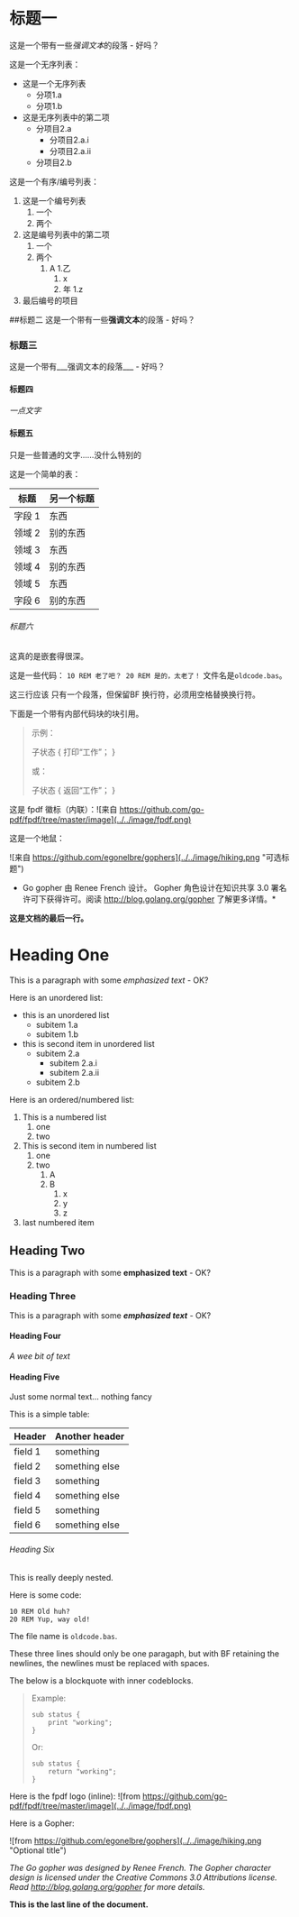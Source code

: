 # 标题一
这是一个带有一些*强调文本*的段落 - 好吗？

这是一个无序列表：

- 这是一个无序列表
    - 分项1.a
    - 分项1.b
- 这是无序列表中的第二项
    - 分项目2.a
        - 分项目2.a.i
        - 分项目2.a.ii
    - 分项目2.b

这是一个有序/编号列表：

1. 这是一个编号列表
    1. 一个
    1. 两个
1. 这是编号列表中的第二项
    1. 一个
    1. 两个
        1. A
        1.乙
            1. x
            1. 年
            1.z
1. 最后编号的项目

##标题二
这是一个带有一些**强调文本**的段落 - 好吗？

### 标题三
这是一个带有___强调文本的段落___ - 好吗？

#### 标题四
*一点文字*

#### 标题五
只是一些普通的文字……没什么特别的

这是一个简单的表：

|标题 |另一个标题 |
|---------|----------------|
|字段 1 |东西|
|领域 2 |别的东西|
|领域 3 |东西|
|领域 4 |别的东西|
|领域 5 |东西|
|字段 6 |别的东西|

###### 标题六
这真的是嵌套得很深。

这是一些代码：
``
10 REM 老了吧？
20 REM 是的，太老了！
``
文件名是`oldcode.bas`。

这三行应该
只有一个段落，但保留BF
换行符，必须用空格替换换行符。

下面是一个带有内部代码块的块引用。

> 示例：
>
> 子状态 {
> 打印“工作”；
> }
>
> 或：
>
> 子状态 {
> 返回“工作”；
> }

这是 fpdf 徽标（内联）：![来自 https://github.com/go-pdf/fpdf/tree/master/image](../../image/fpdf.png)

这是一个地鼠：

![来自 https://github.com/egonelbre/gophers](../../image/hiking.png "可选标题")


* Go gopher 由 Renee French 设计。 Gopher 角色设计在知识共享 3.0 署名许可下获得许可。阅读 http://blog.golang.org/gopher 了解更多详情。*


__这是文档的最后一行。__

# Heading One
This is a paragraph with some *emphasized text* - OK?

Here is an unordered list:

- this is an unordered list
    - subitem 1.a
    - subitem 1.b
- this is second item in unordered list
    - subitem 2.a
        - subitem 2.a.i
        - subitem 2.a.ii
    - subitem 2.b

Here is an ordered/numbered list:

1. This is a numbered list
    1. one
    1. two
1. This is second item in numbered list
    1. one
    1. two
        1. A
        1. B
            1. x
            1. y
            1. z
1. last numbered item

## Heading Two
This is a paragraph with some **emphasized text** - OK?

### Heading Three
This is a paragraph with some ___emphasized text___ - OK?

#### Heading Four
*A wee bit of text*

#### Heading Five
Just some normal text... nothing fancy

This is a simple table:

| Header  | Another header |
|---------|----------------|
| field 1 | something      |
| field 2 | something else |
| field 3 | something      |
| field 4 | something else |
| field 5 | something      |
| field 6 | something else |

###### Heading Six
This is really deeply nested.

Here is some code:
```
10 REM Old huh?
20 REM Yup, way old!
```
The file name is `oldcode.bas`.

These three lines should
only be one paragaph, but with BF retaining 
the newlines, the newlines must be replaced with spaces.

The below is a blockquote with inner codeblocks.

> Example:
> 
>     sub status {
>         print "working";
>     }
> 
> Or:
> 
>     sub status {
>         return "working";
>     }

Here is the fpdf logo (inline): ![from https://github.com/go-pdf/fpdf/tree/master/image](../../image/fpdf.png)

Here is a Gopher:

![from https://github.com/egonelbre/gophers](../../image/hiking.png "Optional title")

*The Go gopher was designed by Renee French. The Gopher character design is licensed under the Creative Commons 3.0 Attributions license. Read http://blog.golang.org/gopher for more details.*


__This is the last line of the document.__
